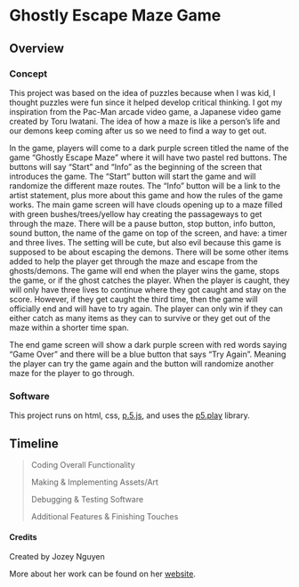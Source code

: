 # Ghostly Escape Maze Game #

## Overview ##

### Concept ###
This project was based on the idea of puzzles because when I was kid, I thought puzzles were fun since it helped develop critical thinking. I got my inspiration from the Pac-Man arcade video game, a Japanese video game created by Toru Iwatani. The idea of how a maze is like a person’s life and our demons keep coming after us so we need to find a way to get out.

In the game, players will come to a dark purple screen titled the name of the game “Ghostly Escape Maze” where it will have two pastel red buttons. The buttons will say “Start” and “Info” as the beginning of the screen that introduces the game. The “Start” button will start the game and will randomize the different maze routes. The “Info” button will be a link to the artist statement, plus more about this game and how the rules of the game works.
The main game screen will have clouds opening up to a maze filled with green bushes/trees/yellow hay creating the passageways to get through the maze. There will be a pause button, stop button, info button, sound button, the name of the game on top of the screen, and have: a timer and three lives. The setting will be cute, but also evil because this game is supposed to be about escaping the demons. There will be some other items added to help the player get through the maze and escape from the ghosts/demons. The game will end when the player wins the game, stops the game, or if the ghost catches the player. When the player is caught, they will only have three lives to continue where they got caught and stay on the score. However, if they get caught the third time, then the game will officially end and will have to try again. The player can only win if they can either catch as many items as they can to survive or they get out of the maze within a shorter time span.

The end game screen will show a dark purple screen with red words saying “Game Over” and there will be a blue button that says “Try Again”. Meaning the player can try the game again and the button will randomize another maze for the player to go through.


### Software ###
This project runs on html, css, [p.5.js](https://p5js.org/), and uses the [p5.play](http://molleindustria.github.io/p5.play/) library.

## Timeline ##
> Coding Overall Functionality
>
> Making & Implementing Assets/Art
>
> Debugging & Testing Software
>
> Additional Features & Finishing Touches


#### Credits ####
Created by Jozey Nguyen

More about her work can be found on her [website](https://joko28.github.io/portfolio/index.html).
